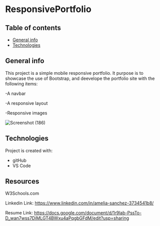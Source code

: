 # ResponsivePortfolio
## Table of contents
* [General info](#general-info)
* [Technologies](#technologies)

## General info
This project is a simple mobile responsive portfolio. It purpose is to showcase the use of Bootstrap, and deevelope the portfolio site with the following items:

-A navbar

-A responsive layout

-Responsive images

![Screenshot (186)](https://user-images.githubusercontent.com/72354925/108616278-a6e02a80-73d1-11eb-8639-eb99740f5e61.png)

	
## Technologies
Project is created with:
* gitHub
* VS Code
	
## Resources
W3Schools.com 

Linkedin Link:
https://www.linkedin.com/in/amelia-sanchez-3734541b8/

Resume Link:
https://docs.google.com/document/d/1r9lab-PssTo-D_wan7wss7DiMLGT4BWxu4aPqgbGFdM/edit?usp=sharing

